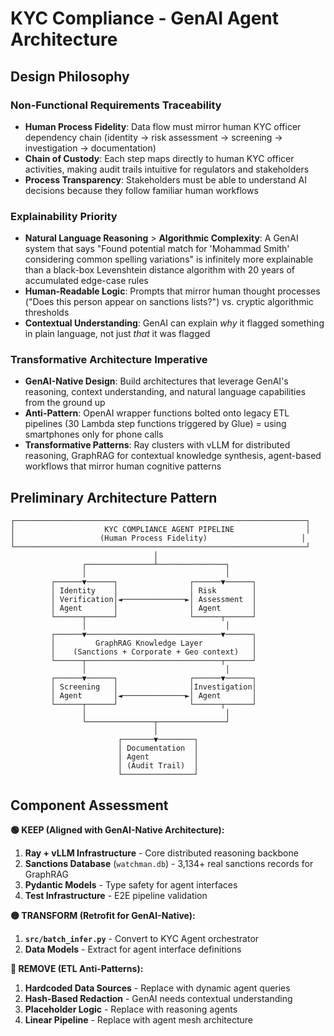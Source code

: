 # KYC Compliance - GenAI Agent Architecture

## Design Philosophy

### Non-Functional Requirements Traceability
- **Human Process Fidelity**: Data flow must mirror human KYC officer dependency chain (identity → risk assessment → screening → investigation → documentation)
- **Chain of Custody**: Each step maps directly to human KYC officer activities, making audit trails intuitive for regulators and stakeholders
- **Process Transparency**: Stakeholders must be able to understand AI decisions because they follow familiar human workflows

### Explainability Priority
- **Natural Language Reasoning** > **Algorithmic Complexity**: A GenAI system that says "Found potential match for 'Mohammad Smith' considering common spelling variations" is infinitely more explainable than a black-box Levenshtein distance algorithm with 20 years of accumulated edge-case rules
- **Human-Readable Logic**: Prompts that mirror human thought processes ("Does this person appear on sanctions lists?") vs. cryptic algorithmic thresholds
- **Contextual Understanding**: GenAI can explain *why* it flagged something in plain language, not just *that* it was flagged

### Transformative Architecture Imperative
- **GenAI-Native Design**: Build architectures that leverage GenAI's reasoning, context understanding, and natural language capabilities from the ground up
- **Anti-Pattern**: OpenAI wrapper functions bolted onto legacy ETL pipelines (30 Lambda step functions triggered by Glue) = using smartphones only for phone calls
- **Transformative Patterns**: Ray clusters with vLLM for distributed reasoning, GraphRAG for contextual knowledge synthesis, agent-based workflows that mirror human cognitive patterns

## Preliminary Architecture Pattern

```
┌─────────────────────────────────────────────────────────────────┐
│                    KYC COMPLIANCE AGENT PIPELINE                │
│                   (Human Process Fidelity)                     │
└─────────────────────────────────────────────────────────────────┘
                                │
                ┌───────────────┴───────────────┐
                │                               │
         ┌──────▼──────┐                ┌──────▼──────┐
         │ Identity    │                │ Risk        │
         │ Verification│◄──────────────►│ Assessment  │
         │ Agent       │                │ Agent       │
         └──────┬──────┘                └──────┬──────┘
                │                               │
         ┌──────▼──────────────────────────────▼──────┐
         │         GraphRAG Knowledge Layer           │
         │    (Sanctions + Corporate + Geo context)   │
         └──────┬──────────────────────────────┬──────┘
                │                               │
         ┌──────▼──────┐                ┌──────▼──────┐
         │ Screening   │                │Investigation│
         │ Agent       │◄──────────────►│ Agent       │
         └──────┬──────┘                └──────┬──────┘
                │                               │
                └───────────────┬───────────────┘
                                │
                        ┌───────▼────────┐
                        │ Documentation  │
                        │ Agent          │
                        │ (Audit Trail)  │
                        └────────────────┘
```

## Component Assessment

**🟢 KEEP (Aligned with GenAI-Native Architecture):**
1. **Ray + vLLM Infrastructure** - Core distributed reasoning backbone
2. **Sanctions Database** (`watchman.db`) - 3,134+ real sanctions records for GraphRAG
3. **Pydantic Models** - Type safety for agent interfaces
4. **Test Infrastructure** - E2E pipeline validation

**🟡 TRANSFORM (Retrofit for GenAI-Native):**
1. **`src/batch_infer.py`** - Convert to KYC Agent orchestrator
2. **Data Models** - Extract for agent interface definitions

**🔴 REMOVE (ETL Anti-Patterns):**
1. **Hardcoded Data Sources** - Replace with dynamic agent queries
2. **Hash-Based Redaction** - GenAI needs contextual understanding
3. **Placeholder Logic** - Replace with reasoning agents
4. **Linear Pipeline** - Replace with agent mesh architecture


